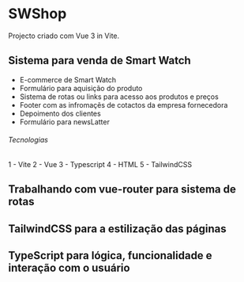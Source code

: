 # SWShop

Projecto criado com Vue 3 in Vite.


## Sistema para venda de Smart Watch ###
- E-commerce de Smart Watch
- Formulário para aquisição do produto
- Sistema de rotas ou links para acesso aos produtos e preços
- Footer com as infromaçẽs de cotactos da empresa fornecedora
- Depoimento dos clientes
- Formulário para newsLatter



###### Tecnologias ##########
1 - Vite
2 - Vue
3 - Typescript
4 - HTML
5 - TailwindCSS 

## Trabalhando com vue-router para sistema de rotas ###

## TailwindCSS para a estilização das páginas

## TypeScript para lógica, funcionalidade e interação com o usuário
